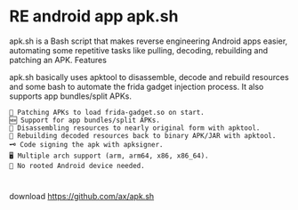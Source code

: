 # RE android app apk.sh
apk.sh is a Bash script that makes reverse engineering Android apps easier, automating some repetitive tasks like pulling, decoding, rebuilding and patching an APK.
Features

apk.sh basically uses apktool to disassemble, decode and rebuild resources and some bash to automate the frida gadget injection process. It also supports app bundles/split APKs.

    🍄 Patching APKs to load frida-gadget.so on start.
    🆕 Support for app bundles/split APKs.
    🔧 Disassembling resources to nearly original form with apktool.
    🔩 Rebuilding decoded resources back to binary APK/JAR with apktool.
    🗝️ Code signing the apk with apksigner.
    🖥️ Multiple arch support (arm, arm64, x86, x86_64).
    📵 No rooted Android device needed.
	
#
download
https://github.com/ax/apk.sh
	
